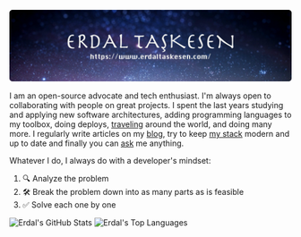 ![Screenshot](assets/header.png)

I am an open-source advocate and tech enthusiast. I'm always open to collaborating
with people on great projects. I spent the last years studying and applying new
software architectures, adding programming languages to my toolbox, doing deploys,
[traveling](http://instagram.com/erdaltsksn/) around the world, and doing many
more. I regularly write articles on my [blog](https://www.erdaltaskesen.com/blog/),
try to keep [my stack](https://stackshare.io/erdaltsksn/my-stack) modern and up
to date and finally you can [ask](https://github.com/erdaltsksn/ama) me anything.

Whatever I do, I always do with a developer's mindset:

1. 🔍 Analyze the problem
2. 🛠️ Break the problem down into as many parts as is feasible
3. ✅ Solve each one by one

![Erdal's GitHub Stats](https://github-readme-stats.vercel.app/api?username=erdaltsksn&theme=cobalt&show_icons=true&&line_height=40)
![Erdal's Top Languages](https://github-readme-stats.vercel.app/api/top-langs/?username=erdaltsksn&theme=cobalt&show_icons=true)
